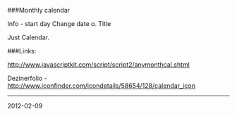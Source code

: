 ###Monthly calendar

Info - start day
Change date o. Title 


Just Calendar.


###Links:

http://www.javascriptkit.com/script/script2/anymonthcal.shtml


Dezinerfolio - http://www.iconfinder.com/icondetails/58654/128/calendar_icon

---
2012-02-09